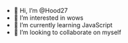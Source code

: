 - 👋 Hi, I’m @Hood27
- 👀 I’m interested in wows
- 🌱 I’m currently learning JavaScript
- 💞️ I’m looking to collaborate on myself

<!---
Hood27/Hood27 is a ✨ special ✨ repository because its `README.md` (this file) appears on your GitHub profile.
You can click the Preview link to take a look at your changes.
--->
